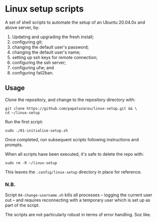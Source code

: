 # Linux setup scripts

A set of shell scripts to automate the setup of an Ubuntu 20.04.0x and above server, by:

1. Updating and upgrading the fresh install;
2. configuring git;
3. changing the default user's password;
4. changing the default user's name;
5. setting up ssh keys for remote connection;
6. configuring the ssh server;
7. configuring ufw; and
8. configuring fail2ban.

## Usage

Clone the repository, and change to the repository directory with:

```
git clone https://github.com/papalozarou/linux-setup.git && \
cd ~/linux-setup
```

Run the first script:

```
sudo ./01-initialise-setup.sh
```

Once completed, run subsequent scripts following instructions and prompts.

When all scripts have been executed, it's safe to delete the repo with:

```
sudo rm -R ~/linux-setup
```

This leaves the `.config/linux-setup` directory in place for reference.

### N.B.

Script `04-change-username.sh` kills all processes – logging the current user out – and requires reconnecting with a temporary user which is set up as part of the script.

The scripts are not particularly robust in terms of error handling. Soz like.
